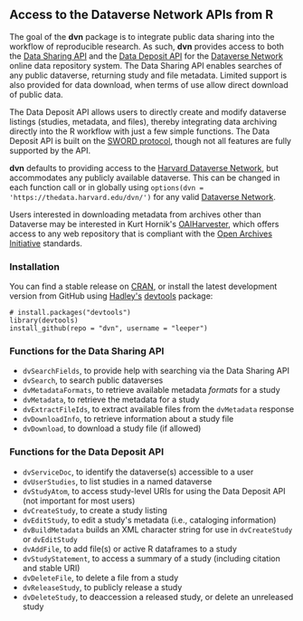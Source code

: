 ## Access to the Dataverse Network APIs from R

The goal of the **dvn** package is to integrate public data sharing into the workflow of reproducible research. As such, **dvn** provides access to both the [Data Sharing API](http://guides.thedata.org/node/13328) and the [Data Deposit API](http://devguide.thedata.org/features/api/data-deposit/) for the [Dataverse Network](http://thedata.org/) online data repository system. The Data Sharing API enables searches of any public dataverse, returning study and file metadata. Limited support is also provided for data download, when terms of use allow direct download of public data.

The Data Deposit API allows users to directly create and modify dataverse listings (studies, metadata, and files), thereby integrating data archiving directly into the R workflow with just a few simple functions. The Data Deposit API is built on the [SWORD protocol](http://en.wikipedia.org/wiki/SWORD_%28protocol%29), though not all features are fully supported by the API.

**dvn** defaults to providing access to the [Harvard Dataverse Network](http://dvn.iq.harvard.edu/), but accommodates any publicly available dataverse. This can be changed in each function call or in globally using `options(dvn = 'https://thedata.harvard.edu/dvn/')` for any valid [Dataverse Network](http://thedata.org/book/dataverse-networks-around-world).

Users interested in downloading metadata from archives other than Dataverse may be interested in Kurt Hornik's [OAIHarvester](http://cran.r-project.org/web/packages/OAIHarvester/index.html), which offers access to any web repository that is compliant with the [Open Archives Initiative](http://www.openarchives.org/) standards.

### Installation ###

You can find a stable release on [CRAN](http://cran.r-project.org/web/packages/dvn/index.html), or install the latest development version from GitHub using [Hadley's](http://had.co.nz/) [devtools](http://cran.r-project.org/web/packages/devtools/index.html) package:
```
# install.packages("devtools")
library(devtools)
install_github(repo = "dvn", username = "leeper")
```

### Functions for the Data Sharing API ###
* `dvSearchFields`, to provide help with searching via the Data Sharing API
* `dvSearch`, to search public dataverses
* `dvMetadataFormats`, to retrieve available metadata *formats* for a study
* `dvMetadata`, to retrieve the metadata for a study
 * `dvExtractFileIds`, to extract available files from the `dvMetadata` response
* `dvDownloadInfo`, to retrieve information about a study file
* `dvDownload`, to download a study file (if allowed)

### Functions for the Data Deposit API ###
* `dvServiceDoc`, to identify the dataverse(s) accessible to a user
* `dvUserStudies`, to list studies in a named dataverse
* `dvStudyAtom`, to access study-level URIs for using the Data Deposit API (not important for most users)
* `dvCreateStudy`, to create a study listing
* `dvEditStudy`, to edit a study's metadata (i.e., cataloging information)
 * `dvBuildMetadata` builds an XML character string for use in `dvCreateStudy` or `dvEditStudy`
* `dvAddFile`, to add file(s) or active R dataframes to a study
* `dvStudyStatement`, to access a summary of a study (including citation and stable URI)
* `dvDeleteFile`, to delete a file from a study
* `dvReleaseStudy`, to publicly release a study
* `dvDeleteStudy`, to deaccession a released study, or delete an unreleased study
